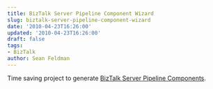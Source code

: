 ```yaml
---
title: BizTalk Server Pipeline Component Wizard
slug: biztalk-server-pipeline-component-wizard
date: '2010-04-23T16:26:00'
updated: '2010-04-23T16:26:00'
draft: false
tags:
- BizTalk
author: Sean Feldman
---
```

<p>Time saving project to generate <a href="http://btsplcw.codeplex.com/Wikipage" target="_blank">BizTalk Server Pipeline Components</a>.</p>
